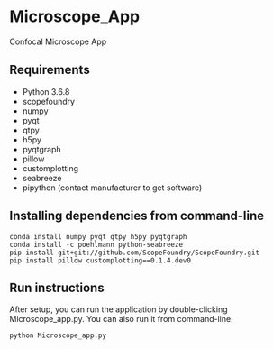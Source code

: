 # Microscope_App
Confocal Microscope App

## Requirements
- Python 3.6.8
- scopefoundry
- numpy
- pyqt
- qtpy
- h5py
- pyqtgraph
- pillow
- customplotting
- seabreeze
- pipython (contact manufacturer to get software)

## Installing dependencies from command-line
```
conda install numpy pyqt qtpy h5py pyqtgraph
conda install -c poehlmann python-seabreeze
pip install git+git://github.com/ScopeFoundry/ScopeFoundry.git
pip install pillow customplotting==0.1.4.dev0
```

## Run instructions
After setup, you can run the application by double-clicking Microscope_app.py.
You can also run it from command-line:
```
python Microscope_app.py
```
